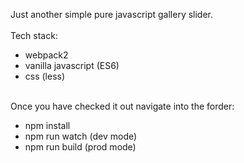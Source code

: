 Just another simple pure javascript gallery slider.<br /><br />
Tech stack:<br />
- webpack2<br />
- vanilla javascript (ES6)<br />
- css (less)<br /><br />

Once you have checked it out navigate into the forder:<br />
- npm install<br />
- npm run watch (dev mode)<br />
- npm run build (prod mode)<br />
